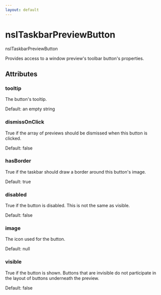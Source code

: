 ```yaml
---
layout: default
---
```


# nsITaskbarPreviewButton #

nsITaskbarPreviewButton

Provides access to a window preview's toolbar button's properties.


## Attributes ##

### tooltip ###

The button's tooltip.

Default: an empty string


### dismissOnClick ###

True if the array of previews should be dismissed when this button is clicked.

Default: false


### hasBorder ###

True if the taskbar should draw a border around this button's image.

Default: true


### disabled ###

True if the button is disabled. This is not the same as visible.

Default: false


### image ###

The icon used for the button.

Default: null


### visible ###

True if the button is shown. Buttons that are invisible do not
participate in the layout of buttons underneath the preview.

Default: false

